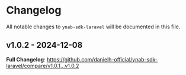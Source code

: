 # Changelog

All notable changes to `ynab-sdk-laravel` will be documented in this file.

## v1.0.2 - 2024-12-08

**Full Changelog**: https://github.com/danielh-official/ynab-sdk-laravel/compare/v1.0.1...v1.0.2
